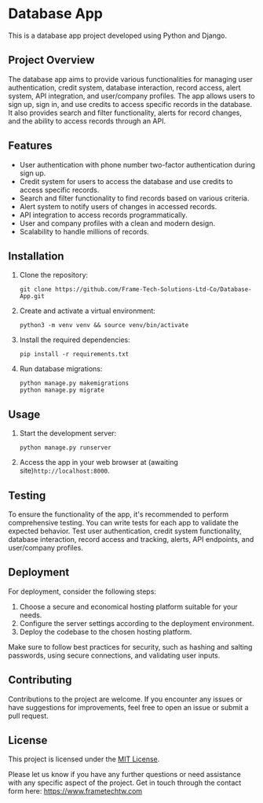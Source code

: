 # Database App

This is a database app project developed using Python and Django.

## Project Overview

The database app aims to provide various functionalities for managing user authentication, credit system, database interaction, record access, alert system, API integration, and user/company profiles. The app allows users to sign up, sign in, and use credits to access specific records in the database. It also provides search and filter functionality, alerts for record changes, and the ability to access records through an API.

## Features

- User authentication with phone number two-factor authentication during sign up.
- Credit system for users to access the database and use credits to access specific records.
- Search and filter functionality to find records based on various criteria.
- Alert system to notify users of changes in accessed records.
- API integration to access records programmatically.
- User and company profiles with a clean and modern design.
- Scalability to handle millions of records.

## Installation

1. Clone the repository:
   ```
   git clone https://github.com/Frame-Tech-Solutions-Ltd-Co/Database-App.git
   ```

2. Create and activate a virtual environment:
   ```
   python3 -m venv venv && source venv/bin/activate

   ```

3. Install the required dependencies:
   ```
   pip install -r requirements.txt
   ```

4. Run database migrations:
   ```
   python manage.py makemigrations
   python manage.py migrate
   ```

## Usage

1. Start the development server:
   ```
   python manage.py runserver
   ```

2. Access the app in your web browser at (awaiting site)`http://localhost:8000`.

## Testing

To ensure the functionality of the app, it's recommended to perform comprehensive testing. You can write tests for each app to validate the expected behavior. Test user authentication, credit system functionality, database interaction, record access and tracking, alerts, API endpoints, and user/company profiles.

## Deployment

For deployment, consider the following steps:

1. Choose a secure and economical hosting platform suitable for your needs.
2. Configure the server settings according to the deployment environment.
3. Deploy the codebase to the chosen hosting platform.

Make sure to follow best practices for security, such as hashing and salting passwords, using secure connections, and validating user inputs.

## Contributing

Contributions to the project are welcome. If you encounter any issues or have suggestions for improvements, feel free to open an issue or submit a pull request.

## License

This project is licensed under the [MIT License](LICENSE).

Please let us know if you have any further questions or need assistance with any specific aspect of the project. Get in touch through the contact form here: https://www.frametechtw.com
